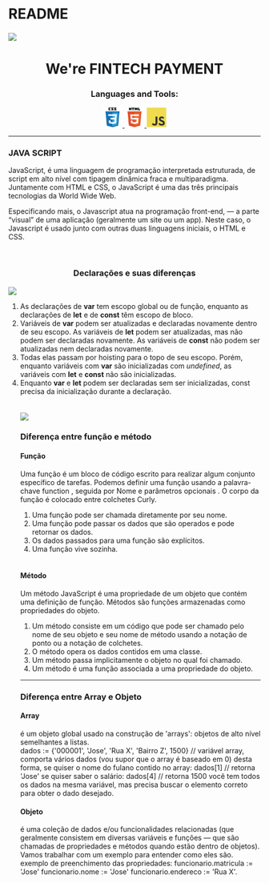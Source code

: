 # README

<img align="center" src="https://img.freepik.com/free-vector/modern-fintech-logo-design-concept_96807-1011.jpg">
<h1 align="center">We're FINTECH PAYMENT</h1>

</p>

<h3 align="center">Languages and Tools:</h3>
<p align="center"><a href="https://www.w3schools.com/css/" target="_blank" rel="noreferrer"> <img src="https://raw.githubusercontent.com/devicons/devicon/master/icons/css3/css3-original-wordmark.svg" alt="css3" width="40" height="40"/> </a> <a href="https://www.w3.org/html/" target="_blank" rel="noreferrer"> <img src="https://raw.githubusercontent.com/devicons/devicon/master/icons/html5/html5-original-wordmark.svg" alt="html5" width="40" height="40"/> </a> <a href="https://developer.mozilla.org/en-US/docs/Web/JavaScript" target="_blank" rel="noreferrer"> <img src="https://raw.githubusercontent.com/devicons/devicon/master/icons/javascript/javascript-original.svg" alt="javascript" width="40" height="40"/> </a> </p>

<hr>

<h3> JAVA SCRIPT</h3>
<p> JavaScript, é uma linguagem de programação interpretada estruturada, de script em alto nível com tipagem dinâmica fraca e multiparadigma. Juntamente com HTML e CSS, o JavaScript é uma das três principais tecnologias da World Wide Web.
<p>Especificando mais, o Javascript atua na programação front-end, — a parte “visual” de uma aplicação (geralmente um site ou um app). Neste caso, o Javascript é usado junto com outras duas linguagens iniciais, o HTML e CSS. </p>
</p>

<br>

<h3 align="center"> Declarações e suas diferenças</h3>

<img align="center" src="https://storage.googleapis.com/hcode.com.br/blog/posts/159/cover_copy.jpg">

<br>

<p> 
    <ol>
        <li>As declarações de <b>var</b> tem escopo global ou de função, enquanto as declarações de <b>let</b> e de <b>const</b> têm escopo de bloco.</li>
        <li>Variáveis de <b>var</b> podem ser atualizadas e declaradas novamente dentro de seu escopo. As variáveis de <b>let</b> podem ser atualizadas, mas não podem ser declaradas novamente. As variáveis de <b>const</b> não podem ser atualizadas nem declaradas novamente.</li>
        <li>Todas elas passam por hoisting para o topo de seu escopo. Porém, enquanto variáveis com <b>var</b> são inicializadas com <em>undefined</em>, as variáveis com <b>let</b> e <b>const</b> não são inicializadas.</li>
        <li>Enquanto <b>var</b> e <b>let</b> podem ser declaradas sem ser inicializadas, const precisa da inicialização durante a declaração.</li>
</p>

<br>

<img align="center" src="https://pbs.twimg.com/media/EeVw-DOXgAAMtKk.jpg">

<h3 align="left"> Diferença entre função e método</h3>
<h4>Função</h4>
<p>
Uma função é um bloco de código escrito para realizar algum conjunto específico de tarefas. Podemos definir uma função usando a palavra-chave function , seguida por Nome e parâmetros opcionais . O corpo da função é colocado entre colchetes Curly.
</p>
<ol>
        <li>Uma função pode ser chamada diretamente por seu nome.</li>
        <li>Uma função pode passar os dados que são operados e pode retornar os dados. </li>
        <li>Os dados passados ​​para uma função são explícitos.</li>
        <li>Uma função vive sozinha.</li>
</ol>

<br>

<h4>Método</h4>
<p>
Um método JavaScript é uma propriedade de um objeto que contém uma definição de função. Métodos são funções armazenadas como propriedades do objeto. 
</p>
    <ol>
    <li>Um método consiste em um código que pode ser chamado pelo nome de seu objeto e seu nome de método usando a notação de ponto ou a notação de colchetes.
    <li>O método opera os dados contidos em uma classe.</li>
    <li>Um método passa implicitamente o objeto no qual foi chamado.</li>
    <li>Um método é uma função associada a uma propriedade do objeto.</li>
    </ol>

<hr>

<h3 align="left"> Diferença entre Array e Objeto</h3>
<h4>Array</h4>
<p>
é um objeto global usado na construção de 'arrays': objetos de alto nível semelhantes a listas.<br>
dados := {'000001', 'Jose', 'Rua X', 'Bairro Z', 1500} // variável array, comporta vários dados (vou supor que o array é baseado em 0)
desta forma, se quiser o nome do fulano contido no array: dados[1] // retorna 'Jose'
se quiser saber o salário: dados[4] // retorna 1500
você tem todos os dados na mesma variável, mas precisa buscar o elemento correto para obter o dado desejado.
</p>

<h4>Objeto</h4>
<p>
é uma coleção de dados e/ou funcionalidades relacionadas (que geralmente consistem em diversas variáveis e funções — que são chamadas de propriedades e métodos quando estão dentro de objetos). Vamos trabalhar com um exemplo para entender como eles são.
exemplo de preenchimento das propriedades:
funcionario.matricula := 'Jose'
funcionario.nome := 'Jose'
funcionario.endereco := 'Rua X'.
</p>

